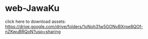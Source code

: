 # web-JawaKu
click here to download assets:
https://drive.google.com/drive/folders/1oNoh31w5GONvBXrpe8QOf-nZKwuBRQoN?usp=sharing
